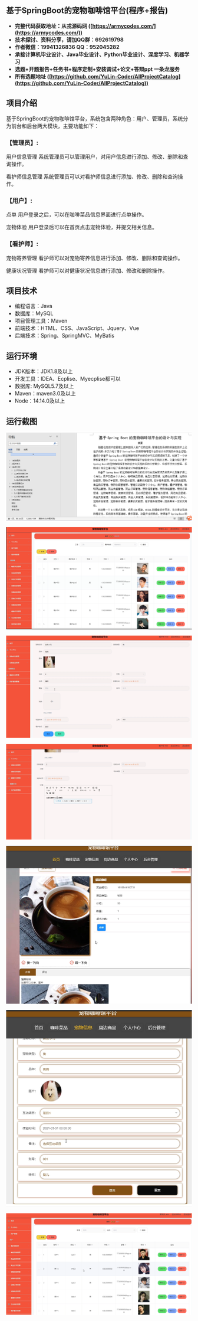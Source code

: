 ## 基于SpringBoot的宠物咖啡馆平台(程序+报告)

- <b>完整代码获取地址：从戎源码网 ([https://armycodes.com/](https://armycodes.com/))</b>
- <b>技术探讨、资料分享，请加QQ群：692619798</b> 
- <b>作者微信：19941326836  QQ：952045282</b> 
- <b>承接计算机毕业设计、Java毕业设计、Python毕业设计、深度学习、机器学习</b>
- <b>选题+开题报告+任务书+程序定制+安装调试+论文+答辩ppt 一条龙服务</b>
- <b>所有选题地址 ([https://github.com/YuLin-Coder/AllProjectCatalog](https://github.com/YuLin-Coder/AllProjectCatalog)) </b>

## 项目介绍
基于SpringBoot的宠物咖啡馆平台，系统包含两种角色：用户、管理员，系统分为前台和后台两大模块，主要功能如下：

### 【管理员】:
用户信息管理
系统管理员可以管理用户，对用户信息进行添加、修改、删除和查询操作。

看护师信息管理
系统管理员可以对看护师信息进行添加、修改、删除和查询操作。

### 【用户】:
点单
用户登录之后，可以在咖啡菜品信息界面进行点单操作。

宠物体验
用户登录后可以在首页点击宠物体验，并提交相关信息。

### 【看护师】:
宠物寄养管理
看护师可以对宠物寄养信息进行添加、修改、删除和查询操作。

健康状况管理
看护师可以对健康状况信息进行添加、修改和删除操作。

## 项目技术
- 编程语言：Java
- 数据库：MySQL
- 项目管理工具：Maven
- 前端技术：HTML、CSS、JavaScript、Jquery、Vue
- 后端技术：Spring、SpringMVC、MyBatis

## 运行环境
- JDK版本：JDK1.8及以上
- 开发工具：IDEA、Ecplise、Myecplise都可以
- 数据库: MySQL5.7及以上
- Maven：maven3.0及以上
- Node：14.14.0及以上

## 运行截图
![](screenshot/1.png)

![](screenshot/2.png)

![](screenshot/3.png)

![](screenshot/4.png)

![](screenshot/5.png)

![](screenshot/6.png)

![](screenshot/7.png)
